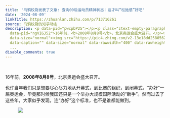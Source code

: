 ```yaml
---
title: '乌鸦校尉发表了文章: 查询00后运动员精神状态：这才叫“松弛感”好吧'
date: '2024-08-09'
linkTitle: https://zhuanlan.zhihu.com/p/713716261
source: 乌鸦校尉的知乎动态
description: <p data-pid="pwcpbP25"></p><p class="ztext-empty-paragraph"><br></p><p
  data-pid="ngVIGJ52">16年前，<b>2008年8月8号</b>，北京奥运会盛大召开。</p><p data-pid="ayqE-8fX">也许当年我们只是想要尽心尽力地从开幕式，到比赛的组织，到闭幕式，“办好”一届奥运会，毕竟那时候我国还只是一个举办大规模国际活动的“新手”。然而过去了这些年，大家似乎发现，连“办好”这个标准，也不是谁都能做到。</p><figure
  data-size="normal"><img src="https://pic4.zhimg.com/v2-13e18dd258056293f7a357136e5aa6fb.jpg"
  data-caption="" data-size="normal" data-rawwidth="400" data-rawheight="285" class="content_image"
  ...
disable_comments: true
---
```

<p data-pid="pwcpbP25"></p><p class="ztext-empty-paragraph"><br></p><p data-pid="ngVIGJ52">16年前，<b>2008年8月8号</b>，北京奥运会盛大召开。</p><p data-pid="ayqE-8fX">也许当年我们只是想要尽心尽力地从开幕式，到比赛的组织，到闭幕式，“办好”一届奥运会，毕竟那时候我国还只是一个举办大规模国际活动的“新手”。然而过去了这些年，大家似乎发现，连“办好”这个标准，也不是谁都能做到。</p><figure data-size="normal"><img src="https://pic4.zhimg.com/v2-13e18dd258056293f7a357136e5aa6fb.jpg" data-caption="" data-size="normal" data-rawwidth="400" data-rawheight="285" class="content_image" ...